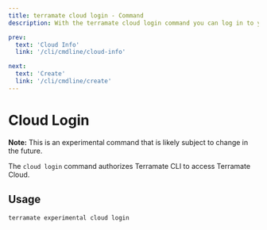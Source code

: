 ```yaml
---
title: terramate cloud login - Command
description: With the terramate cloud login command you can log in to your Terramate Cloud account.

prev:
  text: 'Cloud Info'
  link: '/cli/cmdline/cloud-info'

next:
  text: 'Create'
  link: '/cli/cmdline/create'
---
```


# Cloud Login

**Note:** This is an experimental command that is likely subject to change in the future.

The `cloud login` command authorizes Terramate CLI to access Terramate Cloud.

## Usage

`terramate experimental cloud login`
